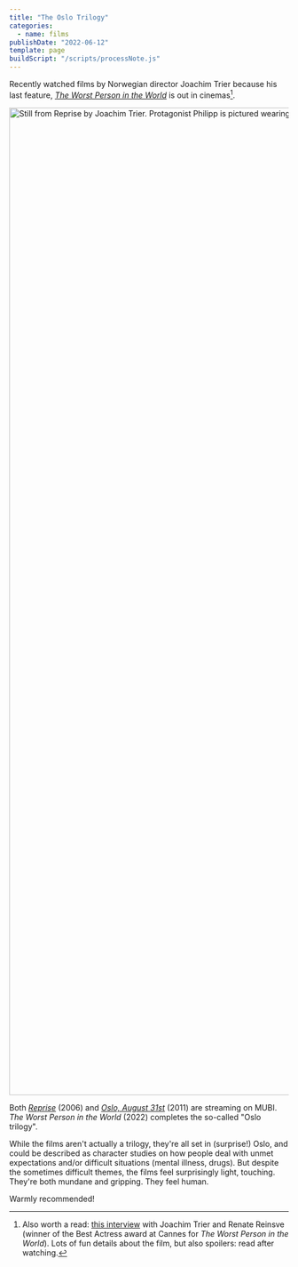 ```yaml
---
title: "The Oslo Trilogy"
categories:
  - name: films
publishDate: "2022-06-12"
template: page
buildScript: "/scripts/processNote.js"
---
```


Recently watched films by Norwegian director Joachim Trier because his last feature, [_The Worst Person in the World_](<https://en.wikipedia.org/wiki/The_Worst_Person_in_the_World_(film)>) is out in cinemas[^1].

<img width="1777" height="999" style="aspect-ratio:1777/999;height:auto;" src="https://www.themoviedb.org/t/p/original/s1DdMr6e4oJXnh5DYk9GH9zensL.jpg" alt="Still from Reprise by Joachim Trier. Protagonist Philipp is pictured wearing a white shirt on the bus, among other passengers. He is looking slightly down and to the side, not straight at the camera, and seems lost in thought." />

Both [_Reprise_](<https://en.wikipedia.org/wiki/Reprise_(film)>) (2006) and [_Oslo, August 31st_](https://en.wikipedia.org/wiki/Oslo,_August_31st) (2011) are streaming on MUBI. _The Worst Person in the World_ (2022) completes the so-called "Oslo trilogy".

While the films aren't actually a trilogy, they're all set in (surprise!) Oslo, and could be described as character studies on how people deal with unmet expectations and/or difficult situations (mental illness, drugs). But despite the sometimes difficult themes, the films feel surprisingly light, touching. They're both mundane and gripping. They feel human.

Warmly recommended!

[^1]: Also worth a read: [this interview](https://moveablefest.com/joachim-trier-worst-person-in-the-world/) with Joachim Trier and Renate Reinsve (winner of the Best Actress award at Cannes for _The Worst Person in the World_). Lots of fun details about the film, but also spoilers: read after watching.
